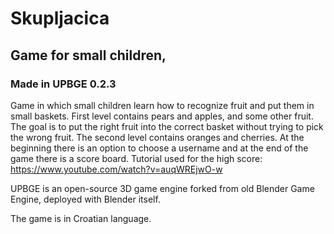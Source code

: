 # Skupljacica

## Game for small children,
### Made in UPBGE 0.2.3

Game in which small children learn how to recognize fruit and put them in small baskets.
First level contains pears and apples, and some other fruit. The goal is to put the right
fruit into the correct basket without trying to pick the wrong fruit. The second level 
contains oranges and cherries. 
At the beginning there is an option to choose a username and at the end of the game there is
a score board. Tutorial used for the high score: https://www.youtube.com/watch?v=auqWREjwO-w

UPBGE is an open-source 3D game engine forked from old Blender Game Engine, deployed with Blender itself.

The game is in Croatian language.
